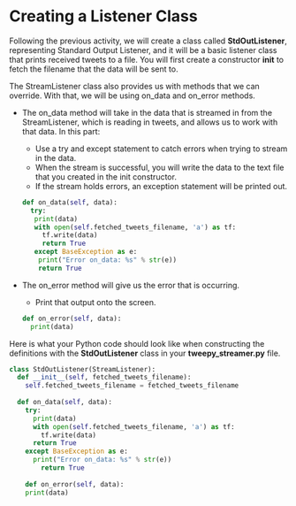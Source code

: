 <!--title={Creating a Listener Class}-->

<!--badges={Web Development:}-->

# Creating a Listener Class

Following the previous activity, we will create a class called **StdOutListener**, representing Standard Output Listener, and it will be a basic listener class that prints received tweets to a file. You will first create a constructor __init__ to fetch the filename that the data will be sent to. 

The StreamListener class also provides us with methods that we can override. With that, we will be using on_data and on_error methods. 

- The on_data method will take in the data that is streamed in from the StreamListener, which is reading in tweets, and allows us to work with that data. In this part:

  - Use a try and except statement to catch errors when trying to stream in the data.
  - When the stream is successful, you will write the data to the text file that you created in the init constructor. 
  - If the stream holds errors, an exception statement will be printed out.

  ```python
  def on_data(self, data):
    try:
     print(data)
     with open(self.fetched_tweets_filename, 'a') as tf:
       tf.write(data)
       return True
     except BaseException as e:
      print("Error on_data: %s" % str(e))
      return True
  ```

- The on_error method will give us the error that is occurring. 

  - Print that output onto the screen.

  ```python
  def on_error(self, data):
    print(data)
  ```

  

Here is what your Python code should look like when constructing the definitions with the **StdOutListener** class in your **tweepy_streamer.py** file.

```python
class StdOutListener(StreamListener):
  def __init__(self, fetched_tweets_filename): 							#create constructor
    self.fetched_tweets_filename = fetched_tweets_filename
  
  def on_data(self, data):																	#take in streamed data
    try:																										#try when there's no error
      print(data)
      with open(self.fetched_tweets_filename, 'a') as tf:
        tf.write(data)
      return True
    except BaseException as e: 															#when there's an error
      print("Error on_data: %s" % str(e))
    	return True
 
	def on_error(self, data): 																#print the error occurring
    print(data)
```

